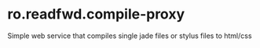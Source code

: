 ro.readfwd.compile-proxy
========================

Simple web service that compiles single jade files or stylus files to html/css
